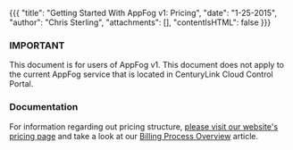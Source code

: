 {{{
  "title": "Getting Started With AppFog v1: Pricing",
  "date": "1-25-2015",
  "author": "Chris Sterling",
  "attachments": [],
  "contentIsHTML": false
}}}

### IMPORTANT

This document is for users of AppFog v1. This document does not apply to the current AppFog service that is located in CenturyLink Cloud Control Portal.

### Documentation

<p>For information regarding out pricing structure, <a href="https://www.appfog.com/pricing/">please visit our website's pricing page</a> and take a look at our <a href="billing-process-overview.md">Billing Process Overview</a> article.</p>
